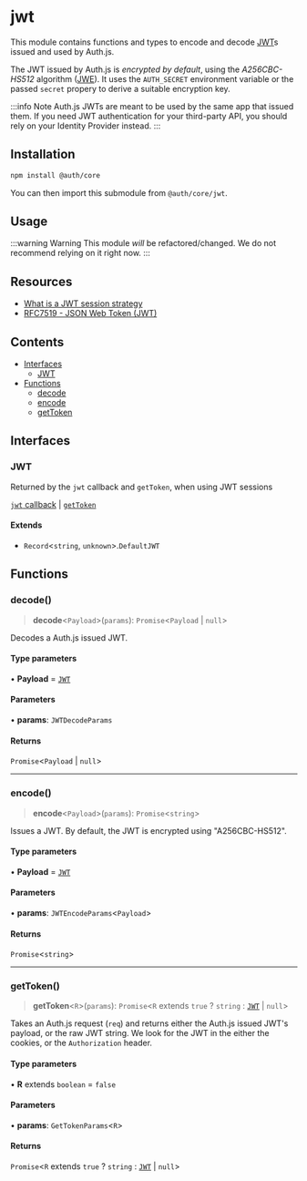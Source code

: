 # jwt

This module contains functions and types
to encode and decode [JWT](https://authjs.dev/concepts/session-strategies#jwt)s
issued and used by Auth.js.

The JWT issued by Auth.js is _encrypted by default_, using the _A256CBC-HS512_ algorithm ([JWE](https://www.rfc-editor.org/rfc/rfc7518.html#section-5.2.5)).
It uses the `AUTH_SECRET` environment variable or the passed `secret` propery to derive a suitable encryption key.

:::info Note
Auth.js JWTs are meant to be used by the same app that issued them.
If you need JWT authentication for your third-party API, you should rely on your Identity Provider instead.
:::

## Installation

```bash npm2yarn
npm install @auth/core
```

You can then import this submodule from `@auth/core/jwt`.

## Usage

:::warning Warning
This module *will* be refactored/changed. We do not recommend relying on it right now.
:::

## Resources

- [What is a JWT session strategy](https://authjs.dev/concepts/session-strategies#jwt)
- [RFC7519 - JSON Web Token (JWT)](https://www.rfc-editor.org/rfc/rfc7519)

## Contents

- [Interfaces](jwt.md#interfaces)
    - [JWT](jwt.md#jwt)
- [Functions](jwt.md#functions)
    - [decode](jwt.md#decode)
    - [encode](jwt.md#encode)
    - [getToken](jwt.md#gettoken)

## Interfaces

### JWT

Returned by the `jwt` callback and `getToken`, when using JWT sessions

[`jwt` callback](https://next-auth.js.org/configuration/callbacks#jwt-callback) | [`getToken`](https://next-auth.js.org/tutorials/securing-pages-and-api-routes#using-gettoken)

#### Extends

- `Record`\<`string`, `unknown`\>.`DefaultJWT`

## Functions

### decode()

> **decode**\<`Payload`\>(`params`): `Promise`\<`Payload` \| `null`\>

Decodes a Auth.js issued JWT.

#### Type parameters

• **Payload** = [`JWT`](jwt.md#jwt)

#### Parameters

• **params**: `JWTDecodeParams`

#### Returns

`Promise`\<`Payload` \| `null`\>

***

### encode()

> **encode**\<`Payload`\>(`params`): `Promise`\<`string`\>

Issues a JWT. By default, the JWT is encrypted using "A256CBC-HS512".

#### Type parameters

• **Payload** = [`JWT`](jwt.md#jwt)

#### Parameters

• **params**: `JWTEncodeParams`\<`Payload`\>

#### Returns

`Promise`\<`string`\>

***

### getToken()

> **getToken**\<`R`\>(`params`): `Promise`\<`R` extends `true` ? `string` : [`JWT`](jwt.md#jwt) \| `null`\>

Takes an Auth.js request (`req`) and returns either the Auth.js issued JWT's payload,
or the raw JWT string. We look for the JWT in the either the cookies, or the `Authorization` header.

#### Type parameters

• **R** extends `boolean` = `false`

#### Parameters

• **params**: `GetTokenParams`\<`R`\>

#### Returns

`Promise`\<`R` extends `true` ? `string` : [`JWT`](jwt.md#jwt) \| `null`\>
